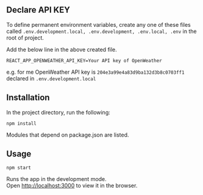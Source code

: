 ## Declare API KEY
To define permanent environment variables, create any one of these files called `.env.development.local, .env.development, .env.local, .env` in the root of project.

Add the below line in the above created file.
```
REACT_APP_OPENWEATHER_API_KEY=Your API key of OpenWeather
```
e.g. for me OpenWeather API key is `204e3a99e4a83d9ba132d3b8c0703ff1` 
declared in `.env.development.local`

## Installation
In the project directory, run the following:

```
npm install
```
Modules that depend on package.json are listed.

## Usage

```
npm start
```

Runs the app in the development mode.<br />
Open [http://localhost:3000](http://localhost:3000) to view it in the browser.